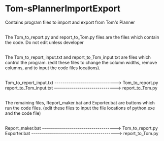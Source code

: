 # Tom-sPlannerImportExport
Contains program files to import and export from Tom's Planner<br /><br />

The Tom_to_report.py and report_to_Tom.py files are the files which contain the code. Do not edit unless developer<br /><br />

The Tom_to_report_input.txt and report_to_Tom_input.txt are files which control the program. (edit these files to change the column widths, remove columns, and to input the code files locations).<br /><br />

Tom_to_report_input.txt -------------------------------> Tom_to_report.py<br />
report_to_Tom_input.txt -------------------------------> report_to_Tom.py<br /><br />

The remaining files, Report_maker.bat and Exporter.bat are buttons which run the code files. (edit these files to input the file locations of python.exe and the code file)<br /><br />

Report_maker.bat -------------------------------------> Tom_to_report.py<br />
Exporter.bat -------------------------------------------> report_to_Tom.py

